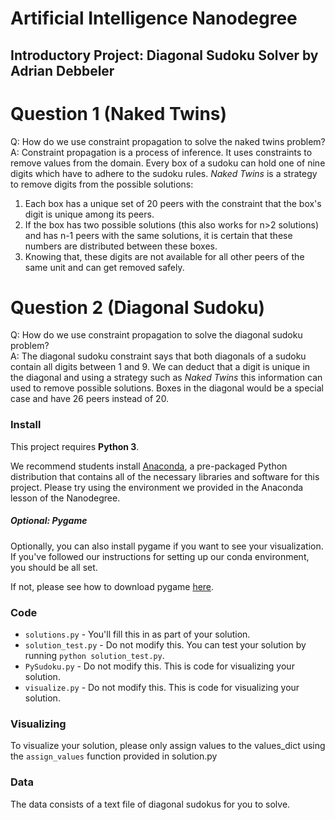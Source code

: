 # Artificial Intelligence Nanodegree
## Introductory Project: Diagonal Sudoku Solver by Adrian Debbeler

# Question 1 (Naked Twins)
Q: How do we use constraint propagation to solve the naked twins problem?  
A: Constraint propagation is a process of inference. It uses constraints to remove values from the domain. Every box of a sudoku can hold one of nine digits which have to adhere to the sudoku rules. *Naked Twins* is a strategy to remove digits from the possible solutions:

1. Each box has a unique set of 20 peers with the constraint that the box's digit is unique among its peers.
2. If the box has two possible solutions (this also works for n>2 solutions) and has n-1 peers with the same solutions, it is certain that these numbers are distributed between these boxes.
3. Knowing that, these digits are not available for all other peers of the same unit and can get removed safely.

# Question 2 (Diagonal Sudoku)
Q: How do we use constraint propagation to solve the diagonal sudoku problem?  
A: The diagonal sudoku constraint says that both diagonals of a sudoku contain all digits between 1 and 9. We can deduct that a digit is unique in the diagonal and using a strategy such as *Naked Twins* this information can used to remove possible solutions. Boxes in the diagonal would be a special case and have 26 peers instead of 20.

### Install

This project requires **Python 3**.

We recommend students install [Anaconda](https://www.continuum.io/downloads), a pre-packaged Python distribution that contains all of the necessary libraries and software for this project. 
Please try using the environment we provided in the Anaconda lesson of the Nanodegree.

##### Optional: Pygame

Optionally, you can also install pygame if you want to see your visualization. If you've followed our instructions for setting up our conda environment, you should be all set.

If not, please see how to download pygame [here](http://www.pygame.org/download.shtml).

### Code

* `solutions.py` - You'll fill this in as part of your solution.
* `solution_test.py` - Do not modify this. You can test your solution by running `python solution_test.py`.
* `PySudoku.py` - Do not modify this. This is code for visualizing your solution.
* `visualize.py` - Do not modify this. This is code for visualizing your solution.

### Visualizing

To visualize your solution, please only assign values to the values_dict using the ```assign_values``` function provided in solution.py

### Data

The data consists of a text file of diagonal sudokus for you to solve.
